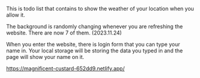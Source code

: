 This is todo list that contains to show the weather of your location when you allow it. 

The background is randomly changing whenever you are refreshing the website. There are now 7 of them. (2023.11.24)

When you enter the website, there is login form that you can type your name in. Your local storage will be storing the data you typed in and the page will show your name on it.

https://magnificent-custard-652dd9.netlify.app/
